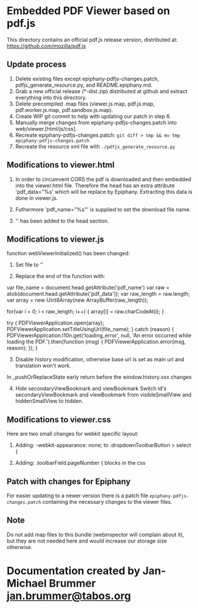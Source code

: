 # Embedded PDF Viewer based on pdf.js

This directory contains an official pdf.js release version, distributed at: https://github.com/mozilla/pdf.js

## Update process
1. Delete existing files except epiphany-pdfjs-changes.patch, pdfjs_generate_resource.py, and README.epiphany.md.
2. Grab a new official release (*-dist.zip) distributed at github and extract everything into this directory.
3. Delete precompiled .map files (viewer.js.map, pdf.js.map, pdf.worker.js.map, pdf.sandbox.js.map).
4. Create WIP git commit to help with updating our patch in step 6.
5. Manually merge changes from epiphany-pdfjs-changes.patch into web/viewer.[html/js/css].
6. Recreate epiphany-pdfjs-changes.patch: `git diff > tmp && mv tmp epiphany-pdfjs-changes.patch`
7. Recreate the resource xml file with `./pdfjs_generate_resource.py`

## Modifications to viewer.html
1. In order to circumvent CORS the pdf is downloaded and then embedded into the viewer.html file. Therefore the head has an
extra attribute 'pdf_data="%s' which will be replace by Epiphany. Extracting this data is done in viewer.js.

2. Futhermore 'pdf_name="%s"' is supplied to set the download file name.

3. '<base href="ephy-resource:///org/gnome/epiphany/pdfjs/web/">' has been added to the head section.

## Modifications to viewer.js

function webViewerInitialized() has been changed:

1. Set file to ''

2. Replace the end of the function with:

  var file_name = document.head.getAttribute('pdf_name')
  var raw = atob(document.head.getAttribute('pdf_data'));
  var raw_length = raw.length;
  var array = new Uint8Array(new ArrayBuffer(raw_length));

  for(var i = 0; i < raw_length; i++) {
    array[i] = raw.charCodeAt(i);
  }
    
  try {
      PDFViewerApplication.open(array);
      PDFViewerApplication.setTitleUsingUrl(file_name);
  } catch (reason) {
    PDFViewerApplication.l10n.get('loading_error', null, 'An error occurred while loading the PDF.').then(function (msg) {
      PDFViewerApplication.error(msg, reason);
    });
  }

3. Disable history modification, otherwise base url is set as main url and translation won't work.

In _pushOrReplaceState early return before the window.history.xxx changes

4. Hide secondaryViewBookmark and viewBookmark
Switch id's secondaryViewBookmark and viewBookmark from visibleSmallView and hiddenSmallView to hidden.

## Modifications to viewer.css

Here are two small changes for webkit specific layout:

1. Adding:
-webkit-appearance: none; to .dropdownToolbarButton > select {

2. Adding:
.toolbarField.pageNumber { blocks in the css


## Patch with changes for Epiphany

For easier updating to a newer version there is a patch file `epiphany-pdfjs-changes.patch` containing the necessary changes to the viewer files.

## Note
Do not add map files to this bundle (webinspector will complain about it), but they are not needed here and would increase our storage size otherwise.

# Documentation created by Jan-Michael Brummer <jan.brummer@tabos.org>


